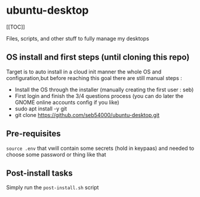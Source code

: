 # ubuntu-desktop

[[TOC]]

Files, scripts, and other stuff to fully manage my desktops


## OS install and first steps (until cloning this repo)

Target is to auto install in a cloud init manner the whole OS and configuration,but before reaching this goal there are still manual steps :
- Install the OS through the installer (manually creating the first user : seb)
- First login and finish the 3/4 questions process (you can do later the GNOME online accounts config if you like)
- sudo apt install -y git
- git clone https://github.com/seb54000/ubuntu-desktop.git



## Pre-requisites

`source .env` that vwill contain some secrets (hold in keypaas) and needed to choose some password or thing like that



## Post-install tasks

Simply run the `post-install.sh` script
